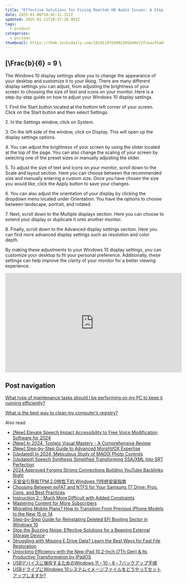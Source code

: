 ```yaml
---
title: "Effective Solutions for Fixing Realtek HD Audio Issues: A Step-by-Step Guide From YL Computing"
date: 2025-01-06T10:42:11.151Z
updated: 2025-01-11T20:57:20.903Z
tags:
  - product
categories:
  - pcclean
thumbnail: https://thmb.techidaily.com/1919114fb5091365649e72fceac45a6999826335a5d6b2fe127cfc389a43605f.jpg
---
```


## \[\Frac{b}{6} = 9 \

The Windows 10 display settings allow you to change the appearance of your desktop and customize it to your liking. There are many different display settings you can adjust, from adjusting the brightness of your screen to choosing the size of text and icons on your monitor. Here is a step-by-step guide on how to adjust your Windows 10 display settings. 

1\. Find the Start button located at the bottom left corner of your screen. Click on the Start button and then select Settings.

2\. In the Settings window, click on System.

3\. On the left side of the window, click on Display. This will open up the display settings options. 

4\. You can adjust the brightness of your screen by using the slider located at the top of the page. You can also change the scaling of your screen by selecting one of the preset sizes or manually adjusting the slider.

5\. To adjust the size of text and icons on your monitor, scroll down to the Scale and layout section. Here you can choose between the recommended size and manually entering a custom size. Once you have chosen the size you would like, click the Apply button to save your changes.

6\. You can also adjust the orientation of your display by clicking the dropdown menu located under Orientation. You have the options to choose between landscape, portrait, and rotated.

7\. Next, scroll down to the Multiple displays section. Here you can choose to extend your display or duplicate it onto another monitor.

8\. Finally, scroll down to the Advanced display settings section. Here you can find more advanced display settings such as resolution and color depth. 

By making these adjustments to your Windows 10 display settings, you can customize your desktop to fit your personal preference. Additionally, these settings can help improve the clarity of your monitor for a better viewing experience.

<!-- affiliate ads begin -->
<iframe width="560" height="315" src="https://www.youtube.com/embed/8Y-k_3N-0OI?si=1J-aFBXLJl5b3x4h" title="YouTube video player" frameborder="0" allow="accelerometer; autoplay; clipboard-write; encrypted-media; gyroscope; picture-in-picture; web-share" referrerpolicy="strict-origin-when-cross-origin" allowfullscreen></iframe>
<!-- affiliate ads end -->

## Post navigation

[What type of maintenance tasks should I be performing on my PC to keep it running efficiently?](https://tools.techidaily.com/pcclean/products/)

[What is the best way to clean my computer’s registry?](https://tools.techidaily.com/pcclean/products/)

<ins class="adsbygoogle"
     style="display:block"
     data-ad-format="autorelaxed"
     data-ad-client="ca-pub-7571918770474297"
     data-ad-slot="1223367746"></ins>

<ins class="adsbygoogle"
     style="display:block"
     data-ad-client="ca-pub-7571918770474297"
     data-ad-slot="8358498916"
     data-ad-format="auto"
     data-full-width-responsive="true"></ins>

<span class="atpl-alsoreadstyle">Also read:</span>
<div><ul>
<li><a href="https://article-helps.techidaily.com/new-elevate-speech-impact-accessibility-to-free-voice-modification-software-for-2024/"><u>[New] Elevate Speech Impact Accessibility to Free Voice Modification Software for 2024</u></a></li>
<li><a href="https://fox-access.techidaily.com/new-in-2024-toolwiz-visual-mastery-a-comprehensive-review/"><u>[New] In 2024, Toolwiz Visual Mastery - A Comprehensive Review</u></a></li>
<li><a href="https://fox-hovers.techidaily.com/new-step-by-step-guide-to-advanced-morphvox-expertise/"><u>[New] Step-by-Step Guide to Advanced MorphVOX Expertise</u></a></li>
<li><a href="https://fox-helps.techidaily.com/updated-in-2024-meticulous-study-of-magix-photo-controls/"><u>[Updated] In 2024, Meticulous Study of MAGIX Photo Controls</u></a></li>
<li><a href="https://fox-glue.techidaily.com/updated-speech-synthesis-simplified-transforming-ssaxml-into-srt-perfection/"><u>[Updated] Speech Synthesis Simplified Transforming SSA/XML Into SRT Perfection</u></a></li>
<li><a href="https://youtube-sure.techidaily.com/approved-forging-strong-connections-building-youtube-backlinks-right/"><u>2024 Approved Forging Strong Connections Building YouTube Backlinks Right</u></a></li>
<li><a href="https://discover-bits.techidaily.com/1728488668911-tpm-20-windows-11/"><u>无安全引导和TPM 2.0特性下的 Windows 11传统安装指南</u></a></li>
<li><a href="https://discover-bits.techidaily.com/choosing-between-exfat-and-ntfs-for-your-samsung-t7-drive-pros-cons-and-best-practices/"><u>Choosing Between exFAT and NTFS for Your Samsung T7 Drive: Pros, Cons, and Best Practices</u></a></li>
<li><a href="https://win-cheats.techidaily.com/instruction-2-much-more-difficult-with-added-constraints/"><u>Instruction 2 - Much More Difficult with Added Constraints</u></a></li>
<li><a href="https://extra-resources.techidaily.com/mastering-content-for-more-subscribers/"><u>Mastering Content for More Subscribers</u></a></li>
<li><a href="https://discover-bits.techidaily.com/migrating-mobile-plans-how-to-transition-from-previous-iphone-models-to-the-new-15-or-14/"><u>Migrating Mobile Plans? How to Transition From Previous iPhone Models to the New 15 or 14</u></a></li>
<li><a href="https://discover-bits.techidaily.com/step-by-step-guide-for-reinstating-deleted-efi-booting-sector-in-windows-10/"><u>Step-by-Step Guide for Reinstating Deleted EFI Booting Sector in Windows 10</u></a></li>
<li><a href="https://discover-bits.techidaily.com/stop-the-buzzing-noise-effective-solutions-for-a-beeping-external-storage-device/"><u>Stop the Buzzing Noise: Effective Solutions for a Beeping External Storage Device</u></a></li>
<li><a href="https://discover-bits.techidaily.com/struggling-with-missing-e-drive-data-learn-the-best-ways-for-fast-file-restoration/"><u>Struggling with Missing E Drive Data? Learn the Best Ways for Fast File Restoration</u></a></li>
<li><a href="https://buynow-reviews.techidaily.com/unlocking-efficiency-with-the-new-ipad-102-inch-7th-gen-and-its-productive-transformation-by-ipados/"><u>Unlocking Efficiency with the New iPad 10.2-Inch (7Th Gen) & Its Productive Transformation by IPadOS</u></a></li>
<li><a href="https://discover-bits.techidaily.com/1728501513665-usbwindows-111087/"><u>USBデバイスに保存するためのWindows 11・10・8・7バックアップ手順</u></a></li>
<li><a href="https://discover-bits.techidaily.com/1728481742025-usbwindows-10/"><u>USBドライブにWindows 10システムイメージファイルをどうやってセットアップしますか?</u></a></li>
</ul></div>

